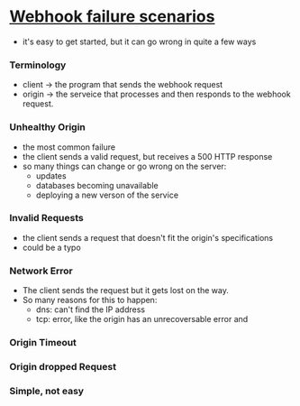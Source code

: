# [Webhook failure scenarios](https://hermanradtke.com/webhook-failure-scenarios/)

- it's easy to get started, but it can go wrong in quite a few ways

### Terminology

- client -> the program that sends the webhook request
- origin -> the serveice that processes and then responds to the webhook request.

### Unhealthy Origin

- the most common failure
- the client sends a valid request, but receives a 500 HTTP response
- so many things can change or go wrong on the server:
  - updates
  - databases becoming unavailable
  - deploying a new verson of the service

### Invalid Requests

- the client sends a request that doesn't fit the origin's specifications
- could be a typo

### Network Error

- The client sends the request but it gets lost on the way.
- So many reasons for this to happen:
  - dns: can't find the IP address
  - tcp: error, like the origin has an unrecoversable error and 

### Origin Timeout
### Origin dropped Request
### Simple, not easy

